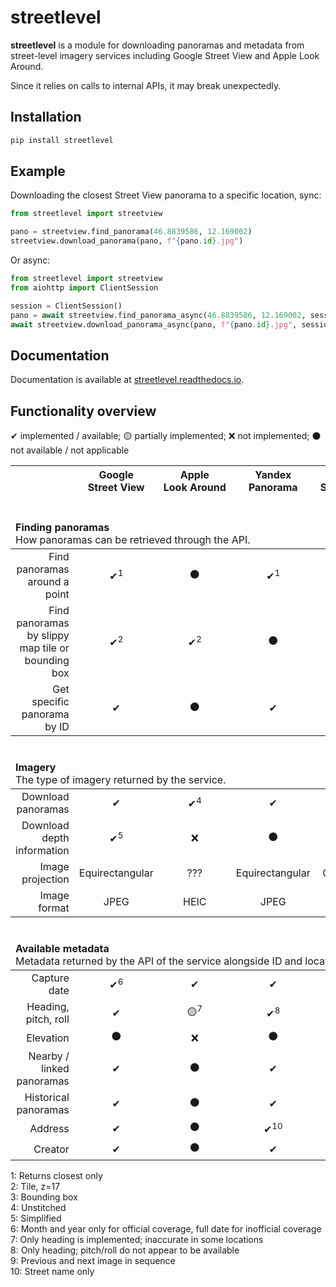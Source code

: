 # streetlevel
**streetlevel** is a module for downloading panoramas and metadata from street-level imagery services including Google Street View and Apple Look Around.

Since it relies on calls to internal APIs, it may break unexpectedly.

## Installation
```sh
pip install streetlevel
```

## Example
Downloading the closest Street View panorama to a specific location, sync:

```python
from streetlevel import streetview

pano = streetview.find_panorama(46.8839586, 12.169002)
streetview.download_panorama(pano, f"{pano.id}.jpg")
```

Or async:

```python
from streetlevel import streetview
from aiohttp import ClientSession

session = ClientSession()
pano = await streetview.find_panorama_async(46.8839586, 12.169002, session)
await streetview.download_panorama_async(pano, f"{pano.id}.jpg", session)
```

## Documentation
Documentation is available at [streetlevel.readthedocs.io](https://streetlevel.readthedocs.io/).

## Functionality overview
✔ implemented / available; 🟡 partially implemented; ❌ not implemented; ⚫ not available / not applicable

<table>
  <thead>
    <th></th>
    <th align="center">Google Street&nbsp;View</th>
    <th align="center">Apple Look&nbsp;Around</th>
    <th align="center">Yandex Panorama</th>
    <th align="center">Bing Streetside</th>
    <th></th>
    <th align="center">Kakao Road&nbsp;View</th>
    <th align="center">Mapy.cz Panorama</th>
  </thead>
  <thead>
    <td colspan="8" style="padding-top:20px"><br><b>Finding panoramas</b><br>
      How panoramas can be retrieved through the API.
    </td>
  </thead>
  <tr>
    <td align="right">Find panoramas around a point</td>
    <td align="center">✔<sup>1</sup></td>
    <td align="center">⚫</td>
    <td align="center">✔<sup>1</sup></td>
    <td align="center">✔</td>
    <td></td>
    <td align="center">✔</td>
    <td align="center">✔<sup>1</sup></td>
  </tr>
  <tr>
    <td align="right">Find panoramas by slippy map tile or bounding box</td>
    <td align="center">✔<sup>2</sup></td>
    <td align="center">✔<sup>2</sup></td>
    <td align="center">⚫</td>
    <td align="center">✔<sup>3</sup></td>
    <td></td>
    <td align="center">⚫</td>
    <td align="center">⚫</td>
  </tr>
  <tr>
    <td align="right">Get specific panorama by ID</td>
    <td align="center">✔</td>
    <td align="center">⚫</td>
    <td align="center">✔</td>
    <td align="center">✔</td>
    <td></td>
    <td align="center">✔</td>
    <td align="center">✔</td>
  </tr>
  <thead>
    <td colspan="8" style="padding-top:20px"><br><b>Imagery</b><br>
      The type of imagery returned by the service.
    </td>
  </thead>
  <tr>
    <td align="right">Download panoramas</td>
    <td align="center">✔</td>
    <td align="center">✔<sup>4</sup></td>
    <td align="center">✔</td>
    <td align="center">✔</td>
    <td></td>
    <td align="center">✔</td>
    <td align="center">✔</td>
  </tr>
  <tr>
    <td align="right">Download depth information</td>
    <td align="center">✔<sup>5</sup></td>
    <td align="center">❌</td>
    <td align="center">⚫</td>
    <td align="center">⚫</td>
    <td></td>
    <td align="center">❌</td>
    <td align="center">⚫<br></td>
  </tr>
  <tr>
    <td align="right">Image projection</td>
    <td align="center">Equirectangular</td>
    <td align="center">???</td>
    <td align="center">Equirectangular</td>
    <td align="center">Cubemap</td>
    <td></td>
    <td align="center">Equirectangular</td>
    <td align="center">Equirectangular</td>
  </tr>
  <tr>
    <td align="right">Image format</td>
    <td align="center">JPEG</td>
    <td align="center">HEIC</td>
    <td align="center">JPEG</td>
    <td align="center">JPEG</td>
    <td></td>
    <td align="center">JPEG</td>
    <td align="center">JPEG</td>
  </tr>
  <thead>
    <td colspan="8" style="padding-top:20px"><br><b>Available metadata</b><br>
      Metadata returned by the API of the service alongside ID and location.
    </td>
  </thead>
  <tr>
    <td align="right">Capture date</td>
    <td align="center">✔<sup>6</sup></td>
    <td align="center">✔</td>
    <td align="center">✔</td>
    <td align="center">✔</td>
    <td></td>
    <td align="center">✔</td>
    <td align="center">✔</td>
  </tr>
  <tr>
    <td align="right">Heading, pitch, roll</td>
    <td align="center">✔</td>
    <td align="center">🟡<sup>7</sup></td>
    <td align="center">✔<sup>8</sup></td>
    <td align="center">✔</td>
    <td></td>
    <td align="center">✔<sup>8</sup></td>
    <td align="center">✔<br></td>
  </tr>
  <tr>
    <td align="right">Elevation</td>
    <td align="center">⚫</td>
    <td align="center">❌</td>
    <td align="center">⚫</td>
    <td align="center">✔</td>
    <td></td>
    <td align="center">⚫</td>
    <td align="center">✔</td>
  </tr>
  <tr>
    <td align="right">Nearby / linked panoramas</td>
    <td align="center">✔</td>
    <td align="center">⚫</td>
    <td align="center">✔</td>
    <td align="center">✔<sup>9</sup></td>
    <td></td>
    <td align="center">✔</td>
    <td align="center">✔</td>
  </tr>
  <tr>
    <td align="right">Historical panoramas</td>
    <td align="center">✔</td>
    <td align="center">⚫</td>
    <td align="center">✔</td>
    <td align="center">⚫</td>
    <td></td>
    <td align="center">✔</td>
    <td align="center">✔</td>
  </tr>
  <tr>
    <td align="right">Address</td>
    <td align="center">✔</td>
    <td align="center">⚫</td>
    <td align="center">✔<sup>10</sup></td>
    <td align="center">⚫</td>
    <td></td>
    <td align="center">✔</td>
    <td align="center">⚫</td>
  </tr>
  <tr>
    <td align="right">Creator</td>
    <td align="center">✔</td>
    <td align="center">⚫</td>
    <td align="center">✔</td>
    <td align="center">⚫</td>
    <td></td>
    <td align="center">⚫</td>
    <td align="center">✔</td>
  </tr>
</table>

1: Returns closest only  
2: Tile, z=17  
3: Bounding box  
4: Unstitched  
5: Simplified  
6: Month and year only for official coverage, full date for inofficial coverage  
7: Only heading is implemented; inaccurate in some locations  
8: Only heading; pitch/roll do not appear to be available  
9: Previous and next image in sequence  
10: Street name only
